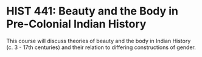 # HIST 441: Beauty and the Body in Pre-Colonial Indian History

This course will discuss theories of beauty and the body in Indian History (c. 3 - 17th centuries) and their relation to differing constructions of gender.